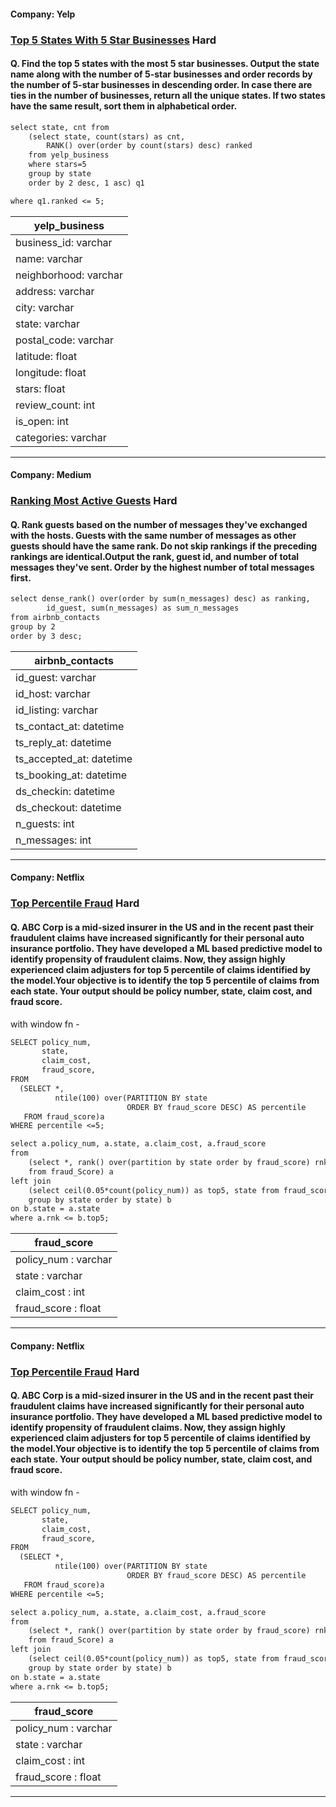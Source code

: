 #### Company: Yelp

### [Top 5 States With 5 Star Businesses](https://platform.stratascratch.com/coding/10046-top-5-states-with-5-star-businesses?code_type=1) Hard

#### Q. Find the top 5 states with the most 5 star businesses. Output the state name along with the number of 5-star businesses and order records by the number of 5-star businesses in descending order. In case there are ties in the number of businesses, return all the unique states. If two states have the same result, sort them in alphabetical order.

```diff
select state, cnt from
    (select state, count(stars) as cnt,
        RANK() over(order by count(stars) desc) ranked
    from yelp_business
    where stars=5
    group by state
    order by 2 desc, 1 asc) q1

where q1.ranked <= 5;


```

| yelp_business            |
|--------------------------|
| business_id: varchar     |
| name: varchar            |
| neighborhood: varchar    |
| address: varchar         |
| city: varchar            |
| state: varchar           |
| postal_code: varchar     |
| latitude: float          |
| longitude: float         |
| stars: float             |
| review_count: int        |
| is_open: int             |
| categories: varchar      |


---

#### Company: Medium

### [Ranking Most Active Guests](https://platform.stratascratch.com/coding/10046-top-5-states-with-5-star-businesses?code_type=1) Hard

#### Q. Rank guests based on the number of messages they've exchanged with the hosts. Guests with the same number of messages as other guests should have the same rank. Do not skip rankings if the preceding rankings are identical.Output the rank, guest id, and number of total messages they've sent. Order by the highest number of total messages first.

```diff
select dense_rank() over(order by sum(n_messages) desc) as ranking,
        id_guest, sum(n_messages) as sum_n_messages
from airbnb_contacts
group by 2
order by 3 desc;


```

| airbnb_contacts          |
|--------------------------|
| id_guest: varchar        |
| id_host: varchar
| id_listing: varchar 
| ts_contact_at: datetime
| ts_reply_at: datetime
| ts_accepted_at: datetime
| ts_booking_at: datetime
| ds_checkin: datetime
| ds_checkout: datetime
| n_guests: int
| n_messages: int


---

#### Company: Netflix

### [Top Percentile Fraud](https://platform.stratascratch.com/coding/10303-top-percentile-fraud?code_type=1) Hard

#### Q. ABC Corp is a mid-sized insurer in the US and in the recent past their fraudulent claims have increased significantly for their personal auto insurance portfolio. They have developed a ML based predictive model to identify propensity of fraudulent claims. Now, they assign highly experienced claim adjusters for top 5 percentile of claims identified by the model.Your objective is to identify the top 5 percentile of claims from each state. Your output should be policy number, state, claim cost, and fraud score.

with window fn -
```diff
SELECT policy_num,
       state,
       claim_cost,
       fraud_score,
FROM
  (SELECT *,
          ntile(100) over(PARTITION BY state
                          ORDER BY fraud_score DESC) AS percentile
   FROM fraud_score)a
WHERE percentile <=5;

```
```diff
select a.policy_num, a.state, a.claim_cost, a.fraud_score 
from
    (select *, rank() over(partition by state order by fraud_score) rnk
    from fraud_Score) a
left join
    (select ceil(0.05*count(policy_num)) as top5, state from fraud_score
    group by state order by state) b
on b.state = a.state
where a.rnk <= b.top5;

```

| fraud_score            |
|------------------------|
| policy_num : varchar   |
| state : varchar        | 
| claim_cost : int       |
| fraud_score : float    |


---


#### Company: Netflix

### [Top Percentile Fraud](https://platform.stratascratch.com/coding/10303-top-percentile-fraud?code_type=1) Hard

#### Q. ABC Corp is a mid-sized insurer in the US and in the recent past their fraudulent claims have increased significantly for their personal auto insurance portfolio. They have developed a ML based predictive model to identify propensity of fraudulent claims. Now, they assign highly experienced claim adjusters for top 5 percentile of claims identified by the model.Your objective is to identify the top 5 percentile of claims from each state. Your output should be policy number, state, claim cost, and fraud score.

with window fn -
```diff
SELECT policy_num,
       state,
       claim_cost,
       fraud_score,
FROM
  (SELECT *,
          ntile(100) over(PARTITION BY state
                          ORDER BY fraud_score DESC) AS percentile
   FROM fraud_score)a
WHERE percentile <=5;

```
```diff
select a.policy_num, a.state, a.claim_cost, a.fraud_score 
from
    (select *, rank() over(partition by state order by fraud_score) rnk
    from fraud_Score) a
left join
    (select ceil(0.05*count(policy_num)) as top5, state from fraud_score
    group by state order by state) b
on b.state = a.state
where a.rnk <= b.top5;

```

| fraud_score            |
|------------------------|
| policy_num : varchar   |
| state : varchar        | 
| claim_cost : int       |
| fraud_score : float    |


---

